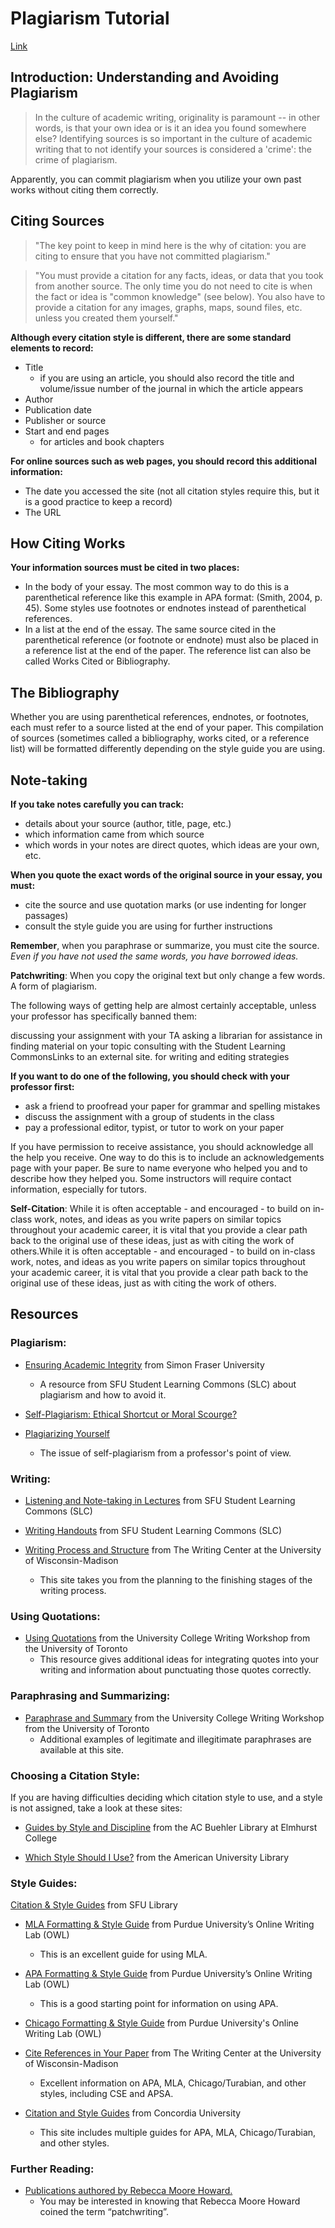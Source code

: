 # Plagiarism Tutorial

[Link](https://canvas.sfu.ca/courses/15986)

## Introduction: Understanding and Avoiding Plagiarism

> In the culture of academic writing, originality is paramount -- in other words, is that your own idea or is it an idea you found somewhere else? Identifying sources is so important in the culture of academic writing that to not identify your sources is considered a 'crime': the crime of plagiarism.

Apparently, you can commit plagiarism when you utilize your own past works without citing them correctly.

## Citing Sources

> "The key point to keep in mind here is the why of citation: you are citing to ensure that you have not committed plagiarism."

> "You must provide a citation for any facts, ideas, or data that you took from another source. The only time you do not need to cite is when the fact or idea is "common knowledge" (see below). You also have to provide a citation for any images, graphs, maps, sound files, etc. unless you created them yourself."

**Although every citation style is different, there are some standard elements to record:**

- Title
  - if you are using an article, you should also record the title and volume/issue number of the journal in which the article appears
- Author
- Publication date
- Publisher or source
- Start and end pages
  - for articles and book chapters

**For online sources such as web pages, you should record this additional information:**

- The date you accessed the site (not all citation styles require this, but it is a good practice to keep a record)
- The URL

## How Citing Works

**Your information sources must be cited in two places:**

- In the body of your essay. The most common way to do this is a parenthetical reference like this example in APA format: (Smith, 2004, p. 45). Some styles use footnotes or endnotes instead of parenthetical references.
- In a list at the end of the essay. The same source cited in the parenthetical reference (or footnote or endnote) must also be placed in a reference list at the end of the paper. The reference list can also be called Works Cited or Bibliography.

## The Bibliography

Whether you are using parenthetical references, endnotes, or footnotes, each must refer to a source listed at the end of your paper. This compilation of sources (sometimes called a bibliography, works cited, or a reference list) will be formatted differently depending on the style guide you are using.

## Note-taking

**If you take notes carefully you can track:**

- details about your source (author, title, page, etc.)
- which information came from which source
- which words in your notes are direct quotes, which ideas are your own, etc.


**When you quote the exact words of the original source in your essay, you must:**

- cite the source and use quotation marks (or use indenting for longer passages)
- consult the style guide you are using for further instructions

**Remember**, when you paraphrase or summarize, you must cite the source. *Even if you have not used the same words, you have borrowed ideas.*

**Patchwriting**: When you copy the original text but only change a few words. A form of plagiarism.

The following ways of getting help are almost certainly acceptable, unless your professor has specifically banned them:

discussing your assignment with your TA
asking a librarian for assistance in finding material on your topic
consulting with the Student Learning CommonsLinks to an external site. for writing and editing strategies

**If you want to do one of the following, you should check with your professor first:**

- ask a friend to proofread your paper for grammar and spelling mistakes
- discuss the assignment with a group of students in the class
- pay a professional editor, typist, or tutor to work on your paper

If you have permission to receive assistance, you should acknowledge all the help you receive.
One way to do this is to include an acknowledgements page with your paper.
Be sure to name everyone who helped you and to describe how they helped you.
Some instructors will require contact information, especially for tutors.

**Self-Citation**: While it is often acceptable - and encouraged - to build on in-class work, notes, and ideas as you write papers on similar topics throughout your academic career, it is vital that you provide a clear path back to the original use of these ideas, just as with citing the work of others.While it is often acceptable - and encouraged - to build on in-class work, notes, and ideas as you write papers on similar topics throughout your academic career, it is vital that you provide a clear path back to the original use of these ideas, just as with citing the work of others.

## Resources 
### Plagiarism:

- [Ensuring Academic Integrity](https://www.lib.sfu.ca/about/branches-depts/slc/learning/transition/academic-integrity) from Simon Fraser University
  - A resource from SFU Student Learning Commons (SLC) about plagiarism and how to avoid it.

- [Self-Plagiarism: Ethical Shortcut or Moral Scourge?](https://www.plagiarismtoday.com/2011/09/07/self-plagiarism-ethical-shortcut-or-moral-scourge/)

- [Plagiarizing Yourself](https://www.chronicle.com/article/plagiarizing-yourself/)
  - The issue of self-plagiarism from a professor's point of view.

### Writing:

- [Listening and Note-taking in Lectures](https://www.lib.sfu.ca/about/branches-depts/slc/learning/lectures/listening-notetaking-lectures) from SFU Student Learning Commons (SLC)

- [Writing Handouts](https://www.lib.sfu.ca/about/branches-depts/slc/writing/writing) from SFU Student Learning Commons (SLC)

- [Writing Process and Structure](https://writing.wisc.edu/handbook/process/) from The Writing Center at the University of Wisconsin-Madison
  - This site takes you from the planning to the finishing stages of the writing process.

### Using Quotations:

- [Using Quotations](https://www.uc.utoronto.ca/quotations) from the University College Writing Workshop from the University of Toronto
  - This resource gives additional ideas for integrating quotes into your writing and information about punctuating those quotes correctly.

### Paraphrasing and Summarizing:

- [Paraphrase and Summary](https://www.uc.utoronto.ca/paraphrase) from the University College Writing Workshop from the University of Toronto
  - Additional examples of legitimate and illegitimate paraphrases are available at this site.

### Choosing a Citation Style:

If you are having difficulties deciding which citation style to use, and a style is not assigned, take a look at these sites:

- [Guides by Style and Discipline](https://library.elmhurst.edu/c.php?g=294866&p=1965723) from the AC Buehler Library at Elmhurst College

- [Which Style Should I Use?](https://subjectguides.library.american.edu/c.php?g=175008&p=1154150) from the American University Library

### Style Guides:

[Citation & Style Guides](https://www.lib.sfu.ca/help/cite-write/citation-style-guides) from SFU Library

- [MLA Formatting & Style Guide](https://owl.purdue.edu/owl/research_and_citation/mla_style/mla_formatting_and_style_guide/mla_formatting_and_style_guide.html) from Purdue University’s Online Writing Lab (OWL)
  - This is an excellent guide for using MLA.

- [APA Formatting & Style Guide](https://owl.purdue.edu/owl/research_and_citation/apa_style/apa_formatting_and_style_guide/general_format.html) from Purdue University’s Online Writing Lab (OWL)
  - This is a good starting point for information on using APA.

- [Chicago Formatting & Style Guide](https://owl.purdue.edu/owl/research_and_citation/chicago_manual_17th_edition/cmos_formatting_and_style_guide/general_format.html) from Purdue University's Online Writing Lab (OWL)

- [Cite References in Your Paper](https://writing.wisc.edu/handbook/documentation/) from The Writing Center at the University of Wisconsin-Madison
  - Excellent information on APA, MLA, Chicago/Turabian, and other styles, including CSE and APSA.

- [Citation and Style Guides](https://library.concordia.ca/help/citing/index.php) from Concordia University
  - This site includes multiple guides for APA, MLA, Chicago/Turabian, and other styles.

### Further Reading:

- [Publications authored by Rebecca Moore Howard.](https://www.rebeccamoorehoward.com/publications)
  - You may be interested in knowing that Rebecca Moore Howard coined the term “patchwriting”.
